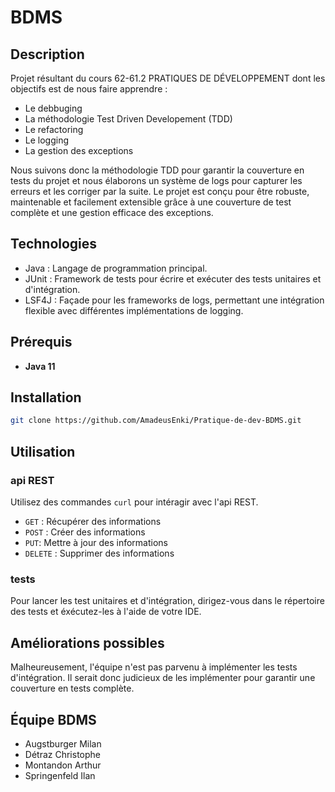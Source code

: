 # BDMS

## Description

Projet résultant du cours 62-61.2 PRATIQUES DE DÉVELOPPEMENT dont les objectifs est de nous faire apprendre :
- Le debbuging
- La méthodologie Test Driven Developement (TDD)
- Le refactoring
- Le logging
- La gestion des exceptions

Nous suivons donc la méthodologie TDD pour garantir la couverture en tests du projet et nous élaborons un système de logs pour capturer les erreurs et les corriger par la suite. Le projet est conçu pour être robuste, maintenable et facilement extensible grâce à une couverture de test complète et une gestion efficace des exceptions.

## Technologies

- Java : Langage de programmation principal.
- JUnit : Framework de tests pour écrire et exécuter des tests unitaires et d'intégration.
- LSF4J : Façade pour les frameworks de logs, permettant une intégration flexible avec différentes implémentations de logging.

## Prérequis
- **Java 11** 

## Installation

```sh
git clone https://github.com/AmadeusEnki/Pratique-de-dev-BDMS.git
```

## Utilisation
### api REST
Utilisez des commandes `curl` pour intéragir avec l'api REST.
- `GET` : Récupérer des informations
- `POST` : Créer des informations
- `PUT`: Mettre à jour des informations
- `DELETE` : Supprimer des informations

### tests
Pour lancer les test unitaires et d'intégration, dirigez-vous dans le répertoire des tests et éxécutez-les à l'aide de votre IDE.

## Améliorations possibles
Malheureusement, l'équipe n'est pas parvenu à implémenter les tests d'intégration. Il serait donc judicieux de les implémenter pour garantir une couverture en tests complète.

## Équipe BDMS

- Augstburger Milan
- Détraz Christophe
- Montandon Arthur
- Springenfeld Ilan
